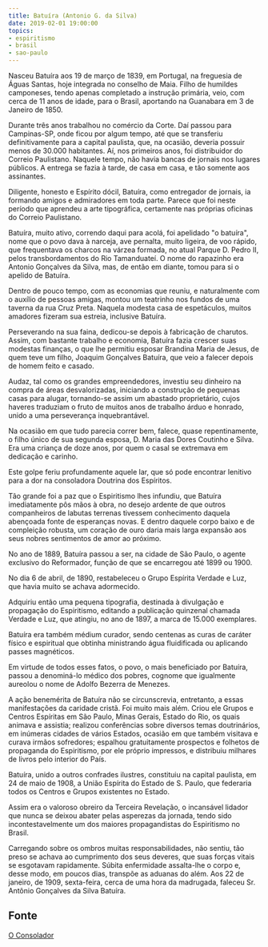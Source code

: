```yaml
---
title: Batuíra (Antonio G. da Silva)
date: 2019-02-01 19:00:00
topics: 
- espiritismo
- brasil
- sao-paulo
---
```


Nasceu Batuíra aos 19 de março de 1839, em Portugal, na freguesia de Águas
Santas, hoje integrada no conselho de Maia. Filho de humildes camponeses, tendo
apenas completado a instrução primária, veio, com cerca de 11 anos de idade,
para o Brasil, aportando na Guanabara em 3 de Janeiro de 1850.

Durante três anos trabalhou no comércio da Corte. Daí passou para Campinas-SP,
onde ficou por algum tempo, até que se transferiu definitivamente para a capital
paulista, que, na ocasião, deveria possuir menos de 30.000 habitantes. Aí, nos
primeiros anos, foi distribuidor do Correio Paulistano. Naquele tempo, não havia
bancas de jornais nos lugares públicos. A entrega se fazia à tarde, de casa em
casa, e tão somente aos assinantes.

Diligente, honesto e Espírito dócil, Batuíra, como entregador de jornais, ia
formando amigos e admiradores em toda parte. Parece que foi neste período que
aprendeu a arte tipográfica, certamente nas próprias oficinas do Correio
Paulistano.

Batuíra, muito ativo, correndo daqui para acolá, foi apelidado "o batuíra", nome
que o povo dava à narceja, ave pernalta, muito ligeira, de voo rápido, que
frequentava os charcos na várzea formada, no atual Parque D. Pedro II, pelos
transbordamentos do Rio Tamanduateí. O nome do rapazinho era Antonio Gonçalves
da Silva, mas, de então em diante, tomou para si o apelido de Batuíra.

Dentro de pouco tempo, com as economias que reuniu, e naturalmente com o auxílio
de pessoas amigas, montou um teatrinho nos fundos de uma taverna da rua Cruz
Preta. Naquela modesta casa de espetáculos, muitos amadores fizeram sua estreia,
inclusive Batuíra.

Perseverando na sua faina, dedicou-se depois à fabricação de charutos. Assim,
com bastante trabalho e economia, Batuíra fazia crescer suas modestas finanças,
o que lhe permitiu esposar Brandina Maria de Jesus, de quem teve um filho,
Joaquim Gonçalves Batuíra, que veio a falecer depois de homem feito e casado.

Audaz, tal como os grandes empreendedores, investiu seu dinheiro na compra de
áreas desvalorizadas, iniciando a construção de pequenas casas para alugar,
tornando-se assim um abastado proprietário, cujos haveres traduziam o fruto de
muitos anos de trabalho árduo e honrado, unido a uma perseverança
inquebrantável.

Na ocasião em que tudo parecia correr bem, falece, quase repentinamente, o filho
único de sua segunda esposa, D. Maria das Dores Coutinho e Silva. Era uma
criança de doze anos, por quem o casal se extremava em dedicação e carinho.

Este golpe feriu profundamente aquele lar, que só pode encontrar lenitivo para a
dor na consoladora Doutrina dos Espíritos.

Tão grande foi a paz que o Espiritismo lhes infundiu, que Batuíra imediatamente
pôs mãos à obra, no desejo ardente de que outros companheiros de labutas
terrenas tivessem conhecimento daquela abençoada fonte de esperanças novas. E
dentro daquele corpo baixo e de compleição robusta, um coração de ouro daria
mais larga expansão aos seus nobres sentimentos de amor ao próximo.

No ano de 1889, Batuíra passou a ser, na cidade de São Paulo, o agente exclusivo
do Reformador, função de que se encarregou até 1899 ou 1900.

No dia 6 de abril, de 1890, restabeleceu o Grupo Espírita Verdade e Luz, que
havia muito se achava adormecido.

Adquiriu então uma pequena tipografia, destinada à divulgação e propagação do
Espiritismo, editando a publicação quinzenal chamada Verdade e Luz, que atingiu,
no ano de 1897, a marca de 15.000 exemplares.

Batuíra era também médium curador, sendo centenas as curas de caráter físico e
espiritual que obtinha ministrando água fluidificada ou aplicando passes
magnéticos.

Em virtude de todos esses fatos, o povo, o mais beneficiado por Batuíra, passou
a denominá-lo médico dos pobres, cognome que igualmente aureolou o nome de
Adolfo Bezerra de Menezes.

A ação benemérita de Batuíra não se circunscrevia, entretanto, a essas
manifestações da caridade cristã. Foi muito mais além. Criou ele Grupos e
Centros Espíritas em São Paulo, Minas Gerais, Estado do Rio, os quais animava e
assistia; realizou conferências sobre diversos temas doutrinários, em inúmeras
cidades de vários Estados, ocasião em que também visitava e curava irmãos
sofredores; espalhou gratuitamente prospectos e folhetos de propaganda do
Espiritismo, por ele próprio impressos, e distribuiu milhares de livros pelo
interior do País.

Batuíra, unido a outros confrades ilustres, constituiu na capital paulista, em
24 de maio de 1908, a União Espírita do Estado de S. Paulo, que federaria todos
os Centros e Grupos existentes no Estado.

Assim era o valoroso obreiro da Terceira Revelação, o incansável lidador que
nunca se deixou abater pelas asperezas da jornada, tendo sido incontestavelmente
um dos maiores propagandistas do Espiritismo no Brasil.

Carregando sobre os ombros muitas responsabilidades, não sentiu, tão preso se
achava ao cumprimento dos seus deveres, que suas forças vitais se esgotavam
rapidamente. Súbita enfermidade assalta-lhe o corpo e, desse modo, em poucos
dias, transpõe as aduanas do além. Aos 22 de janeiro, de 1909, sexta-feira,
cerca de uma hora da madrugada, faleceu Sr. Antônio Gonçalves da Silva Batuíra.

## Fonte
[O Consolador](http://www.oconsolador.com.br/linkfixo/biografias/batuira.html)




